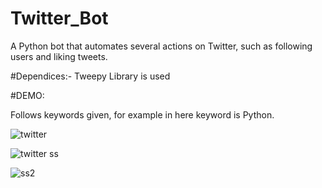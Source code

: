 # Twitter_Bot
A Python bot that automates several actions on Twitter, such as following users and liking tweets.

#Dependices:-
Tweepy Library is used

#DEMO:

Follows keywords given, for example in here keyword is Python. 

![twitter](https://user-images.githubusercontent.com/55802357/90249645-7898f580-de58-11ea-874b-889d3a0ea4a9.PNG)

![twitter ss](https://user-images.githubusercontent.com/55802357/90249567-5010fb80-de58-11ea-87d8-b81f3aa604ae.PNG)

![ss2](https://user-images.githubusercontent.com/55802357/90249495-37a0e100-de58-11ea-9c3a-c4829a533d7e.PNG)





